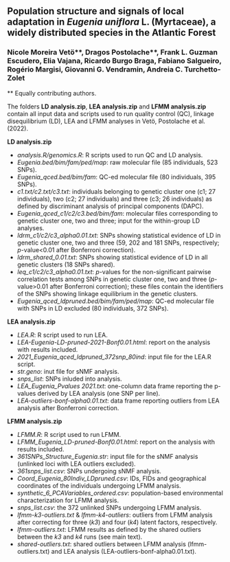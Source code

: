 ## Population structure and signals of local adaptation in *Eugenia uniflora* L. (Myrtaceae), a widely distributed species in the Atlantic Forest
### Nicole Moreira Vetö**, Dragos Postolache**, Frank L. Guzman Escudero, Elia Vajana, Ricardo Burgo Braga, Fabiano Salgueiro, Rogério Margisi, Giovanni G. Vendramin, Andreia C. Turchetto-Zolet

** Equally contributing authors.

The folders **LD analysis.zip**, **LEA analysis.zip** and **LFMM analysis.zip** contain all input data and scripts used to run quality control (QC), linkage disequilibrium (LD), LEA and LFMM analyses in Vetö, Postolache et al. (2022).

**LD analysis.zip**
- *analysis.R/genomics.R*: R scripts used to run QC and LD analysis. 
- *Eugenia.bed/bim/fam/ped/map*: raw molecular file (85 individuals, 523 SNPs).
- *Eugenia_qced.bed/bim/fam*: QC-ed molecular file (80 individuals, 395 SNPs).
- *c1.txt/c2.txt/c3.txt*: individuals belonging to genetic cluster one (c1; 27 individuals), two (c2; 27 individuals) and three (c3; 26 individuals) as defined by discriminant analysis of principal components (DAPC).
- *Eugenia_qced_c1/c2/c3.bed/bim/fam*: molecular files corresponding to genetic cluster one, two and three; input for the within-group LD analyses.
- *ldrm_c1/c2/c3_alpha0.01.txt*: SNPs showing statistical evidence of LD in genetic cluster one, two and three (59, 202 and 181 SNPs, respectively; *p*-value<0.01 after Bonferroni correction).
- *ldrm_shared_0.01.txt*: SNPs showing statistical evidence of LD in all genetic clusters (18 SNPs shared).
- *leq_c1/c2/c3_alpha0.01.txt*: *p*-values for the non-significant pairwise correlation tests among SNPs in genetic cluster one, two and three (*p*-value>0.01 after Bonferroni correction); these files contain the identifiers of the SNPs showing linkage equilibrium in the genetic clusters.  
- *Eugenia_qced_ldpruned.bed/bim/fam/ped/map*: QC-ed molecular file with SNPs in LD excluded (80 individuals, 372 SNPs). 

**LEA analysis.zip**
- *LEA.R*: R script used to run LEA.
- *LEA-Eugenia-LD-pruned-2021-Bonf0.01.html*: report on the analysis with results included.
- *2021_Eugenia_qced_ldpruned_372snp_80ind*: input file for the LEA.R script.
- *str.geno*: inut file for sNMF analysis.
- *snps_list*: SNPs inluded into analysis.
- *LEA_Eugenia_Pvalues 2021.txt*: one-column data frame reporting the p-values derived by LEA analysis (one SNP per line).
- *LEA-outliers-bonf-alpha0.01.txt*: data frame reporting outliers from LEA analysis after Bonferroni correction.

**LFMM analysis.zip**
- *LFMM.R*: R script used to run LFMM.
- *LFMM_Eugenia_LD-pruned-Bonf0.01.html*: report on the analysis with results included.
- *361SNPs_Structure_Eugenia.str*: input file for the sNMF analysis (unlinked loci with LEA outliers excluded).
- *361snps_list.csv*: SNPs undergoing sNMF analysis.
- *Coord_Eugenia_80Indiv_LDpruned.csv*: IDs, FIDs and geographical coordinates of the individuals undergoing LFMM analysis.
- *synthetic_6_PCAVariables_ordered.csv*: population-based environmental characterization for LFMM analysis.
- *snps_list.csv*: the 372 unlinked SNPs undergoing LFMM analysis.
- *lfmm-k3-outliers.txt* & *lfmm-k4-outliers*: outliers from LFMM analysis after correcting for three (*k3*) and four (*k4*) latent factors, respectively.
- *lfmm-outliers.txt*: LFMM results as defined by the shared outliers between the *k3* and *k4* runs (see main text).
- *shared-outliers.txt*: shared outliers between LFMM analysis (lfmm-outliers.txt) and LEA analysis (LEA-outliers-bonf-alpha0.01.txt).
